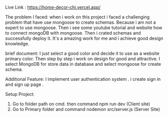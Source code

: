 Live Link : https://home-decor-chi.vercel.app/


The problem I faced: 
when i work on this project i faced a challenging problem that have use mongoose to create schemas. Because i am not a expert to use mongoose. Then i see some youtube tutorial and website how to connect mongoDB with mongoose. Then i crated schemas and successfully deploy it. It's a amazing work for me and i achieve good design knowledge.

brief document:
I just select a good color and decide it to use as a website primary color. Then step by step i work on design for good and attractive. I select MongoDB for store data in database and select mongoose for create schema. 

Additional Feature: 
I implement user authentication system . i create sign in and sign up page .


Setup Project: 
 1. Go to folder path on cmd. then command npm run dev (Client site)
 2. Go to Primary folder and command nodemon src/server.js (Server Site)
